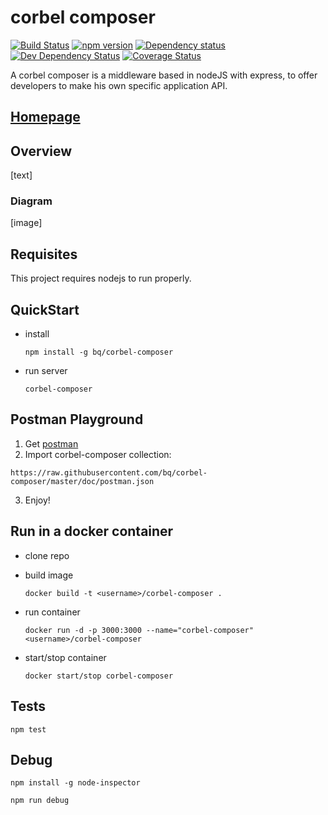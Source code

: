 # corbel composer

[![Build Status](https://api.travis-ci.org/bq/corbel-composer.png?branch=master)](http://travis-ci.org/bq/corbel-composer)
[![npm version](https://badge.fury.io/js/corbel-composer.svg)](http://badge.fury.io/js/corbel-composer)
[![Dependency status](https://david-dm.org/bq/corbel-composer/status.png)](https://david-dm.org/bq/corbel-composer#info=dependencies&view=table)
[![Dev Dependency Status](https://david-dm.org/bq/corbel-composer/dev-status.png)](https://david-dm.org/bq/corbel-composer#info=devDependencies&view=table)
[![Coverage Status](https://coveralls.io/repos/bq/corbel-composer/badge.svg?branch=master)](https://coveralls.io/r/bq/corbel-composer?branch=master)


A corbel composer is a middleware based in nodeJS with express, to offer developers to make his own specific application API.

## [Homepage](http://opensource.bq.com/corbel-js/)


## Overview

[text]

### Diagram

[image]


## Requisites

This project requires nodejs to run properly.

## QuickStart

- install

  ```
  npm install -g bq/corbel-composer
  ```

- run server
  
  ```
  corbel-composer
  ```

## Postman Playground

1. Get [postman](https://www.getpostman.com/)
2. Import corbel-composer collection:

  ```
  https://raw.githubusercontent.com/bq/corbel-composer/master/doc/postman.json
  ```
3. Enjoy!

## Run in a docker container

- clone repo
- build image

  ```
  docker build -t <username>/corbel-composer .
  ```

- run container
  
  ```
  docker run -d -p 3000:3000 --name="corbel-composer"  <username>/corbel-composer 
  ```
- start/stop container
  
  ```
  docker start/stop corbel-composer 
  ```

## Tests

```
npm test
```

## Debug

```
npm install -g node-inspector
```

```
npm run debug
```

